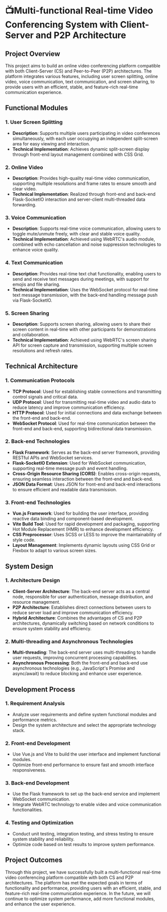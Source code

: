 # 📺Multi-functional Real-time Video Conferencing System with Client-Server and P2P Architecture

## Project Overview

This project aims to build an online video conferencing platform compatible with both Client-Server (CS) and Peer-to-Peer (P2P) architectures. The platform integrates various features, including user screen splitting, online video, voice communication, text communication, and screen sharing, to provide users with an efficient, stable, and feature-rich real-time communication experience.

## Functional Modules

### 1. User Screen Splitting

- **Description**: Supports multiple users participating in video conferences simultaneously, with each user occupying an independent split-screen area for easy viewing and interaction.
- **Technical Implementation**: Achieves dynamic split-screen display through front-end layout management combined with CSS Grid.

### 2. Online Video

- **Description**: Provides high-quality real-time video communication, supporting multiple resolutions and frame rates to ensure smooth and clear video.
- **Technical Implementation**: Realized through front-end and back-end Flask-SocketIO interaction and server-client multi-threaded data forwarding.

### 3. Voice Communication

- **Description**: Supports real-time voice communication, allowing users to toggle mute/unmute freely, with clear and stable voice quality.
- **Technical Implementation**: Achieved using WebRTC's audio module, combined with echo cancellation and noise suppression technologies to enhance voice quality.

### 4. Text Communication

- **Description**: Provides real-time text chat functionality, enabling users to send and receive text messages during meetings, with support for emojis and file sharing.
- **Technical Implementation**: Uses the WebSocket protocol for real-time text message transmission, with the back-end handling message push via Flask-SocketIO.

### 5. Screen Sharing

- **Description**: Supports screen sharing, allowing users to share their screen content in real-time with other participants for demonstrations and collaboration.
- **Technical Implementation**: Achieved using WebRTC's screen sharing API for screen capture and transmission, supporting multiple screen resolutions and refresh rates.

## Technical Architecture

### 1. Communication Protocols

- **TCP Protocol**: Used for establishing stable connections and transmitting control signals and critical data.
- **UDP Protocol**: Used for transmitting real-time video and audio data to reduce latency and improve communication efficiency.
- **HTTP Protocol**: Used for initial connections and data exchange between the front-end and back-end.
- **WebSocket Protocol**: Used for real-time communication between the front-end and back-end, supporting bidirectional data transmission.

### 2. Back-end Technologies

- **Flask Framework**: Serves as the back-end server framework, providing RESTful APIs and WebSocket services.
- **Flask-SocketIO Extension**: Used for WebSocket communication, supporting real-time message push and event handling.
- **Cross-Origin Resource Sharing (CORS)**: Enables cross-origin requests, ensuring seamless interaction between the front-end and back-end.
- **JSON Data Format**: Uses JSON for front-end and back-end interactions to ensure efficient and readable data transmission.

### 3. Front-end Technologies

- **Vue.js Framework**: Used for building the user interface, providing reactive data binding and component-based development.
- **Vite Build Tool**: Used for rapid development and packaging, supporting Hot Module Replacement (HMR) to enhance development efficiency.
- **CSS Preprocessor**: Uses SCSS or LESS to improve the maintainability of style code.
- **Layout Management**: Implements dynamic layouts using CSS Grid or Flexbox to adapt to various screen sizes.

## System Design

### 1. Architecture Design

- **Client-Server Architecture**: The back-end server acts as a central node, responsible for user authentication, message distribution, and resource management.
- **P2P Architecture**: Establishes direct connections between users to reduce server load and improve communication efficiency.
- **Hybrid Architecture**: Combines the advantages of CS and P2P architectures, dynamically switching based on network conditions to ensure system stability and efficiency.

### 2. Multi-threading and Asynchronous Technologies

- **Multi-threading**: The back-end server uses multi-threading to handle user requests, improving concurrent processing capabilities.
- **Asynchronous Processing**: Both the front-end and back-end use asynchronous technologies (e.g., JavaScript's Promise and async/await) to reduce blocking and enhance user experience.

## Development Process

### 1. Requirement Analysis

- Analyze user requirements and define system functional modules and performance metrics.
- Design the system architecture and select the appropriate technology stack.

### 2. Front-end Development

- Use Vue.js and Vite to build the user interface and implement functional modules.
- Optimize front-end performance to ensure fast and smooth interface responsiveness.

### 3. Back-end Development

- Use the Flask framework to set up the back-end service and implement WebSocket communication.
- Integrate WebRTC technology to enable video and voice communication functionalities.

### 4. Testing and Optimization

- Conduct unit testing, integration testing, and stress testing to ensure system stability and reliability.
- Optimize code based on test results to improve system performance.

## Project Outcomes

Through this project, we have successfully built a multi-functional real-time video conferencing platform compatible with both CS and P2P architectures. The platform has met the expected goals in terms of functionality and performance, providing users with an efficient, stable, and feature-rich real-time communication experience. In the future, we will continue to optimize system performance, add more functional modules, and enhance the user experience.
